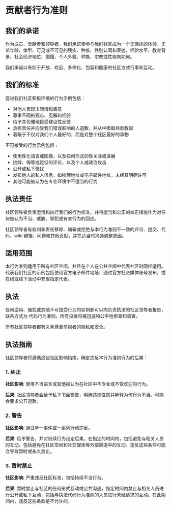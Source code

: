 # 贡献者行为准则

## 我们的承诺

作为成员、贡献者和领导者，我们承诺使参与我们社区成为一个无骚扰的体验，无论年龄、体型、可见或不可见的残疾、种族、性别认同和表达、经验水平、教育背景、社会经济地位、国籍、个人外貌、种族、宗教或性取向如何。

我们承诺以有助于开放、欢迎、多样化、包容和健康的社区方式行事和互动。

## 我们的标准

促进我们社区积极环境的行为示例包括：

- 对他人表现出同情和善意
- 尊重不同的观点、见解和经验
- 给予并优雅地接受建设性反馈
- 承担责任并向受我们错误影响的人道歉，并从中吸取经验教训
- 着眼于不仅对我们个人最好的，而是对整个社区最好的事物

不可接受的行为示例包括：

- 使用性化语言或图像，以及任何形式的性关注或进展
- 挑衅、侮辱或贬低的评论，以及个人或政治攻击
- 公开或私下骚扰
- 发布他人的私人信息，如物理地址或电子邮件地址，未经其明确许可
- 其他可能被认为在专业环境中不适当的行为

## 执法责任

社区领导者负责澄清和执行我们的行为标准，并将适当和公正的纠正措施作为对任何被认为不当、威胁、冒犯或有害行为的回应。

社区领导者有权利和责任移除、编辑或拒绝与本行为准则不一致的评论、提交、代码、wiki 编辑、问题和其他贡献，并在适当时沟通调整原因。

## 适用范围

本行为准则适用于所有社区空间，并且在个人在公共空间中代表社区时同样适用。代表我们社区的示例包括使用官方电子邮件地址、通过官方社交媒体账号发布，或在线或线下活动中充当指定代表。

## 执法

任何滥用、骚扰或其他不可接受行为的实例都可以向负责执法的社区领导者报告，联系方式为 代码行为准则。所有投诉将被迅速和公平地审查和调查。

所有社区领导者都有义务尊重举报者的隐私和安全。

## 执法指南

社区领导者将遵循这些社区影响指南，确定违反本行为准则行为的后果：

### 1. 纠正

**社区影响**: 使用不当语言或其他被认为在社区中不专业或不受欢迎的行为。

**后果**: 社区领导者会给予私下书面警告，明确违规性质并解释为何行为不当。可能会要求公开道歉。

### 2. 警告

**社区影响**: 通过单一事件或一系列行动违反。

**后果**: 给予警告，并对继续行为设定后果。在指定的时间内，包括避免与相关人员的互动，包括避免在社区空间和社交媒体等外部渠道中的互动。违反这些条件可能会导致暂时或永久禁止。

### 3. 暂时禁止

**社区影响**: 严重违反社区标准，包括持续不当行为。

**后果**: 暂时禁止与社区的任何形式互动或公共沟通，指定时间内禁止与相关人员进行公开或私下互动，包括与执法代码行为准则的人员进行未经请求的互动。在此期间内，违反这些条款是不允许的。
